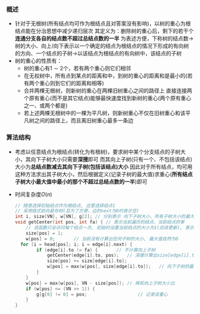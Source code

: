 ### 概述

- 针对于无根树(所有结点均可作为根结点且对答案没有影响)，以树的重心为根结点能在分治思想中减少递归层次
  其定义为：删除树的重心后，剩下的若干个**连通分支各自的结点数不超过总结点数的一半**
  为表述方便，下称树的结点数$\rightarrow$树的大小、向上/向下表示以一个确定的结点为根结点的情况下形成的有向树的方向、一个结点的子树$\rightarrow$以该结点为根结点的有向树中，该结点的子树
- 树的重心的性质有：
  - 树的重心有$1\sim2$个，若有两个重心则它们相邻
  - 在无权树中，所有点到某点的距离和中，到树的重心的距离和是最小的(若有两个重心则到它们的距离和相等)
  - 合并两棵无根树，则新树的重心在两棵旧树重心之间的路径上
    直接连接两个原有重心(而不是其它结点)能够最快速度找到新树的重心(两个原有重心之一、或两个都是)
  - 若上述两棵无根树中的一棵为平凡树，则新树重心不仅在旧树重心和该平凡树之间的路径上，而且离旧树重心最多一条边

### 算法结构

- 考虑以任意结点为根结点(转化为有根树)，要求树中某个分支结点的子树大小，其向下子树大小只需要**深搜**即可
  而其向上子树(只有一个、不包括该结点)大小为**总结点数减去其向下子树(包括该结点)大小**
  因此对于所有结点，均可用这种方法求出其子树大小，然后根据定义(记录子树的最大值)求重心(**所有结点子树大小最大值中最小的那个不超过总结点数的一半**)即可

- 时间复杂度$O(n)$
  
  ```c++
  // 随意选择初始结点作为根结点, 这里选择结点1
  // 采用链式前向星存树(且为了方便、边的next为0时表示空)
  int i, size[VN], w[VN], g[2];	// 分别表示 向下子树大小、所有子树大小的最大值、重心编号
  void getCenter(int pos, int fa) {	// 表示当前遍历的结点、当前结点的爹
      // 该函数只会访问每个结点一次, 初始时设置当前结点的大小为1(后续更新), 表示包括其本身
      size[pos] = 1;
      w[pos] = 0;		// 当前没有计算出任何子树的大小, 最大值自然为0
  	for (i = head[pos]; i; i = edge[i].next) {
          if (edge[i].to != fa) {		// 不计算向上子树
              getCenter(edge[i].to, pos);	// 深搜计算出size[edge[i].to]
              size[pos] += size[edge[i].to];
              w[pos] = max(w[pos], size[edge[i].to]);	// 向下子树的最大值
          }
      }
      w[pos] = max(w[pos], VN - size[pos]);	// 再和向上子树大小比
      if (w[pos] <= (VN >> 1)) {
          g[g[0] != 0] = pos;					// 记录该重心
      }
  }